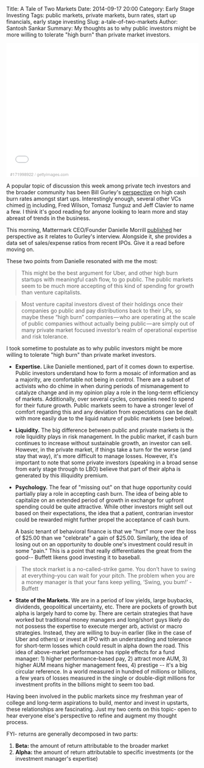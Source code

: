 Title: A Tale of Two Markets
Date: 2014-09-17 20:00
Category: Early Stage Investing
Tags: public markets, private markets, burn rates, start up financials, early stage investing
Slug: a-tale-of-two-markets
Author: Santosh Sankar
Summary: My thoughts as to why public investors might be more willing to tolerate "high burn" than private market investors. 

<div style="background-color:#fff;display:inline-block;font-family:'Helvetica Neue',Arial,sans-serif;color:#a7a7a7;font-size:11px;width:100%;max-width:507px;"><div style="overflow:hidden;position:relative;height:0;padding:66.666667% 0 0 0;width:100%;"><iframe src="//embed.gettyimages.com/embed/171998922?et=X1FG5HXxTf5zVqMNXn46_A&sig=OmcR8rSQMMoVWhipZge3bj7STkbEKehvANbdqHgPqd0=" width="507" height="338" scrolling="no" frameborder="0" style="display:inline-block;position:absolute;top:0;left:0;width:100%;height:100%;"></iframe></div><p style="margin:0;"></p><div style="padding:0;margin:0 0 0 10px;text-align:left;"><a href="http://www.gettyimages.com/detail/171998922" target="_blank" style="color:#a7a7a7;text-decoration:none;font-weight:normal !important;border:none;display:inline-block;">#171998922</a> / <a href="http://www.gettyimages.com" target="_blank" style="color:#a7a7a7;text-decoration:none;font-weight:normal !important;border:none;display:inline-block;">gettyimages.com</a></div></div>

A popular topic of discussion this week among private tech investors and the broader community has been Bill Gurley's <a href="http://online.wsj.com/articles/venture-capitalist-sounds-alarm-on-silicon-valley-risk-1410740054" target="_blank">perspective</a> on high cash burn rates amongst start ups. Interestingly enough, several other VCs chimed <a href="http://online.wsj.com/articles/startup-risk-bill-gurleys-warning-triggers-debate-in-silicon-valley-1410900716" target="_blank">in</a> including, Fred Wilson, Tomasz Tunguz and Jeff Clavier to name a few. I think it's good reading for anyone looking to learn more and stay abreast of trends in the business. 

This morning, Mattermark CEO/Founder Danielle Morrill <a href= "https://medium.com/@DanielleMorrill/i-have-a-hunch-about-vc-risk-6b68a9d84070" target ="_blank">published</a> her perspective as it relates to Gurley's interview. Alongside it, she provides a data set of sales/expense ratios from recent IPOs. Give it a read before moving on.

These two points from Danielle resonated with me the most:

> This might be the best argument for Uber, and other high burn startups with meaningful cash flow, to go public. The public markets seem to be much more accepting of this kind of spending for growth than venture capitalists.

> Most venture capital investors divest of their holdings once their companies go public and pay distributions back to their LPs, so maybe these “high burn” companies — who are operating at the scale of public companies without actually being public — are simply out of many private market focused investor’s realm of operational expertise and risk tolerance.

I took sometime to postulate as to why public investors might be more willing to tolerate "high burn" than private market investors. 

* **Expertise.** Like Danielle mentioned, part of it comes down to expertise. Public investors understand how to form a mosaic of information and as a majority, are comfortable not being in control. There are a subset of activists who do chime in when during periods of mismanagement to catalyze change and in my opinion play a role in the long-term efficiency of markets.
Additionally, over several cycles, companies need to spend for their future growth. Public markets seem to have a stronger level of comfort regarding this and any deviation from expectations can be dealt with more easily due to the liquid nature of public markets (see below).

* **Liquidity.** The big difference between public and private markets is the role liquidity plays in risk management. In the public market, if cash burn continues to increase without sustainable growth, an investor can sell. However, in the private market, if things take a turn for the worse (and stay that way), it's more difficult to manage losses. However, it's important to note that some private investors (speaking in a broad sense from early stage through to LBO) believe that part of their alpha is generated by this illiquidity premium.

* **Psychology.** The fear of "missing out" on that huge opportunity could partially play a role in accepting cash burn. The idea of being able to capitalize on an extended period of growth in exchange for upfront spending could be quite attractive. While other investors might sell out based on their expectations, the idea that a patient, contrarian investor could be rewarded might further propel the acceptance of cash burn.

	A basic tenant of behavioral finance is that  we "hurt" more over the loss of $25.00 than we "celebrate" a gain of $25.00. Similarly, the idea of losing out on an opportunity to double one's investment could result in some "pain." This is a point that really differentiates the great from the good-- Buffett likens good investing it to baseball.
	
>The stock market is a no-called-strike game. You don’t have to swing at everything–you can wait for your pitch. The problem when you are a money manager is that your fans keep yelling, ‘Swing, you bum!’ - Buffett

* **State of the Markets.** We are in a period of low yields, large buybacks, dividends, geopolitical uncertainty, etc. There are pockets of growth but alpha is largely hard to come by. There are certain strategies that have worked but traditional money managers and long/short guys likely do not possess the expertise to execute merger arb, activist or macro strategies. Instead, they are willing to buy-in earlier (like in the case of Uber and others) or invest at IPO with an understanding and tolerance for short-term losses which could result in alpha down the road. This idea of above-market performance has ripple effects for a fund manager: 1) higher performance-based pay, 2) attract more AUM, 3) higher AUM means higher management fees, 4) prestige -- it's a big circular reference. In a world measured in hundred of millions or billions, a few years of losses measured in the single or double-digit millions for investment profits in the billions might to seem too bad.

Having been involved in the public markets since my freshman year of college and long-term aspirations to build, mentor and invest in upstarts, these relationships are fascinating. Just my two cents on this topic- open to hear everyone else's perspective to refine and augment my thought process. 

FYI- returns are generally decomposed in two parts:

1. **Beta:** the amount of return attributable to the broader market
2. **Alpha:** the amount of return attributable to specific investments (or the investment manager's expertise)
